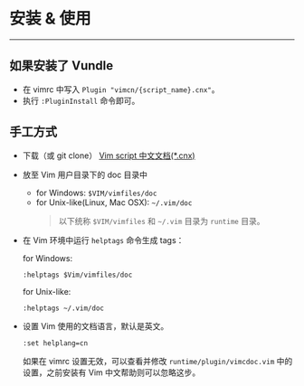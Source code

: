 
# 安装 & 使用

----

## 如果安装了 Vundle

* 在 vimrc 中写入 `Plugin "vimcn/{script_name}.cnx"`。
* 执行 `:PluginInstall` 命令即可。

## 手工方式

* 下载（或 git clone） [Vim script 中文文档(*.cnx)](https://github.com/vimcn)
* 放至 Vim 用户目录下的 doc 目录中

  * for Windows: `$VIM/vimfiles/doc`
  * for Unix-like(Linux, Mac OSX): `~/.vim/doc`
    > 以下统称 `$VIM/vimfiles` 和 `~/.vim` 目录为 `runtime` 目录。
* 在 Vim 环境中运行 `helptags` 命令生成 tags：

  for Windows:

  ```
  :helptags $Vim/vimfiles/doc
  ```

  for Unix-like:

  ```
  :helptags ~/.vim/doc
  ```

* 设置 Vim 使用的文档语言，默认是英文。

  ```
  :set helplang=cn
  ```

  如果在 vimrc 设置无效，可以查看并修改 `runtime/plugin/vimcdoc.vim`
  中的设置，之前安装有 Vim 中文帮助则可以忽略这步。
